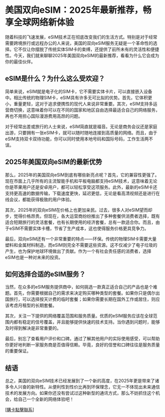 # 美国双向eSIM：2025年最新推荐，畅享全球网络新体验

随着科技的飞速发展，eSIM技术正在彻底改变我们的生活方式。特别是对于经常需要跨境旅行或远程办公的人来说，美国的双向eSIM服务无疑是一个革命性的选择。它不仅让你摆脱了传统实体SIM卡的束缚，还提供了前所未有的灵活性和便捷性。今天，我们就来聊聊2025年美国双向eSIM的最新推荐，看看为什么它会成为你的最佳伙伴。

## eSIM是什么？为什么这么受欢迎？

简单来说，eSIM就是电子化的SIM卡，它不需要实体卡片，可以直接嵌入设备中。相比传统的物理SIM卡，eSIM具有许多无可比拟的优势。首先，它体积更小，重量更轻，这对于追求便携性的现代人来说非常重要。其次，eSIM支持多运营商切换，这意味着你可以在不同的国家和地区自由选择最适合自己的网络服务，再也不用担心国际漫游费用高昂的问题。

对于经常出差或旅行的人士来说，eSIM简直就是福音。无论是商务会议还是家庭出游，只要拥有一张eSIM卡，就可以随时随地连接到高质量的网络。而且，由于eSIM支持双卡双待功能，你可以同时使用本地号码和国际号码，工作生活两不误。

## 2025年美国双向eSIM的最新优势

那么，2025年的美国双向eSIM到底有哪些新亮点呢？首先，它的兼容性更强了。现在市面上几乎所有的主流智能手机和平板电脑都支持eSIM技术，这意味着无论你是苹果用户还是安卓用户，都可以轻松享受这项服务。此外，最新的eSIM卡还支持更高速的数据传输，下载速度更快，延迟更低，无论是看高清视频还是进行在线会议，都能获得极致的用户体验。

其次，2025年的双向eSIM在价格上也更加亲民。过去，很多人对eSIM望而却步，觉得价格昂贵。但现在，各大运营商纷纷推出了多种套餐供消费者选择，既有适合短期旅行的灵活套餐，也有长期使用的经济套餐，总有一款适合你。而且，由于eSIM不需要实体卡槽，节省了生产成本，这也使得服务价格更具竞争力。

最后，双向eSIM还有一个非常重要的特点——环保。传统的物理SIM卡需要大量塑料和金属材料制造，而eSIM则完全不需要这些资源。这不仅减少了电子垃圾的产生，也为保护地球环境做出了贡献。作为一个有社会责任感的消费者，选择eSIM也是一种对未来的投资。

## 如何选择合适的eSIM服务？

当然，在众多的eSIM服务提供商中，如何挑选一款真正适合自己的产品也是个难题。首先，你需要根据自己的需求来决定购买哪种类型的套餐。如果你只是偶尔出国旅行，可以选择按天计费的临时套餐；如果你需要长期在国外工作或居住，则应该考虑月租型的长期套餐。

其次，关注一下提供的网络覆盖范围和服务质量。优质的eSIM服务应该在全球范围内都有稳定的信号覆盖，并且能够提供快速的技术支持。当你遇到问题时，能够及时得到解决是非常重要的。

最后，别忘了查看用户评价和口碑。通过了解其他用户的实际使用感受，可以帮助你更好地判断一家服务商是否值得信赖。毕竟，良好的信誉和口碑往往是服务质量的重要保证。

## 结语

总之，美国的双向eSIM技术已经发展到了一个新的高度，在2025年更是带来了诸多令人兴奋的新特性。从便利性到性价比再到环保理念，它无一不体现出未来通信技术的发展方向。如果你还没有尝试过这种新型的通讯方式，那么不妨抓住这个机会，给自己一个全新的网络体验吧！

[[購卡點擊聯系](https://t.me/s/SXDXQF)]